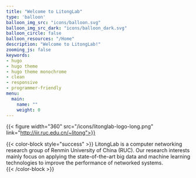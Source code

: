 ```yaml
---
title: "Welcome to LitongLab"
type: 'balloon'
balloon_img_src: "icons/balloon.svg"
balloon_img_src_dark: "icons/balloon_dark.svg"
balloon_circle: false
balloon_resources: "/Home"
description: "Welcome to LitongLab!"
zooming_js: false
keywords:
- hugo
- hugo theme
- hugo theme monochrome
- clean
- responsive
- programmer-friendly
menu: 
  main:
    name: ""
    weight: 0
---
```


{{< figure width="360" src="/icons/litonglab-logo-long.png" link="http://iir.ruc.edu.cn/~litong">}}

{{< color-block style="success" >}}
LitongLab is a computer networking research group of Renmin University of China (RUC). Our research interests mainly focus on applying the state-of-the-art big data and machine learning technologies to improve the performance of networked systems.                      
{{< /color-block >}}





